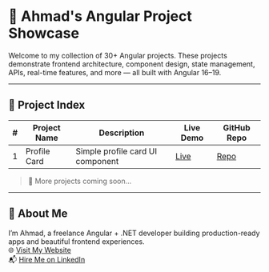 # 🚀 Ahmad's Angular Project Showcase

Welcome to my collection of 30+ Angular projects. These projects demonstrate frontend architecture, component design, state management, APIs, real-time features, and more — all built with Angular 16–19.

---

## 📂 Project Index

| # | Project Name        | Description                         | Live Demo        | GitHub Repo                  |
|---|---------------------|-------------------------------------|------------------|------------------------------|
| 1 | Profile Card       | Simple profile card UI component     | [Live](https://Ahmad-889.github.io/angular-profile-card/) | [Repo](https://github.com/Ahmad-889/angular-profile-card)     |

> 🔗 More projects coming soon...

---

## 📌 About Me

I’m Ahmad, a freelance Angular + .NET developer building production-ready apps and beautiful frontend experiences.  
🌐 [Visit My Website](https://ahmadev.site)  
📬 [Hire Me on LinkedIn](https://linkedin.com/in/muhammad-ahmad-784271337)

